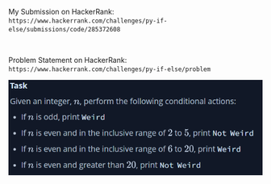 My Submission on HackerRank: `https://www.hackerrank.com/challenges/py-if-else/submissions/code/285372608`

<br>

Problem Statement on HackerRank: `https://www.hackerrank.com/challenges/py-if-else/problem`

<img src= Task.png />